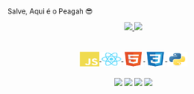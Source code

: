 ### 
 Salve, Aqui é o Peagah 😎
    

<div
  <div align="center">
  <a href="https://github.com/peagah16">
  <img height="180em" src="https://github-readme-stats.vercel.app/api?username=peagah16&show_icons=true&theme=highcontrast&include_all_commits=true&count_private=true"/>
  <img height="180em" src="https://github-readme-stats.vercel.app/api/top-langs/?username=peagah16&layout=compact&langs_count=7&theme=highcontrast"/>
 </div>
</div>

 ###
  
  <div align= "center" style="display: inline_block"><br>
  <img align="center" alt="Peagah-Js" height="30" width="40" src="https://raw.githubusercontent.com/devicons/devicon/master/icons/javascript/javascript-plain.svg">
  <img align="center" alt="Peagah-React" height="30" width="40" src="https://raw.githubusercontent.com/devicons/devicon/master/icons/react/react-original.svg">
  <img align="center" alt="Peagah-HTML" height="30" width="40" src="https://raw.githubusercontent.com/devicons/devicon/master/icons/html5/html5-original.svg">
  <img align="center" alt="Peagah-CSS" height="30" width="40" src="https://raw.githubusercontent.com/devicons/devicon/master/icons/css3/css3-original.svg">
  <img align="center" alt="Peagah-Python" height="30" width="40" src="https://raw.githubusercontent.com/devicons/devicon/master/icons/python/python-original.svg">
</div>

###

<div align= "center">
    <a href="https://instagram.com/peagah16" target="_blank"><img src="https://img.shields.io/badge/-Instagram-%23E4405F?style=for-the-badge&logo=instagram&logoColor=white" target="_blank"></a>
 	<a href="https://www.twitch.tv/peagah16" target="_blank"><img src="https://img.shields.io/badge/Twitch-9146FF?style=for-the-badge&logo=twitch&logoColor=white" target="_blank"></a> 
  <a href = "mailto:philipe.a.souza@gmail.com"><img src="https://img.shields.io/badge/-Gmail-%23333?style=for-the-badge&logo=gmail&logoColor=white" target="_blank"></a>
  <a href="https://www.linkedin.com/in/araujophilipe" target="_blank"><img src="https://img.shields.io/badge/-LinkedIn-%230077B5?style=for-the-badge&logo=linkedin&logoColor=white" target="_blank"></a> 
</div>
     
